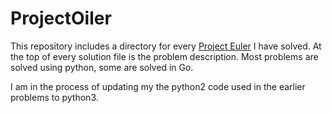 # ProjectOiler

This repository includes a directory for every [Project Euler](https://projecteuler.net/) I have solved. At the top of every solution file is the problem description. Most problems are solved using python, some are solved in Go. 

I am in the process of updating my the python2 code used in the earlier problems to python3.
